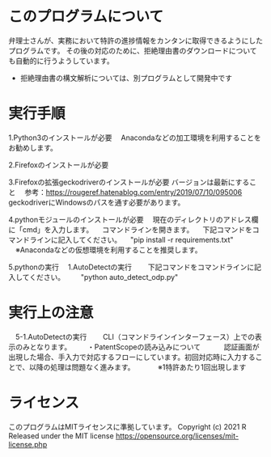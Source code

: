 # このプログラムについて
弁理士さんが、実務において特許の進捗情報をカンタンに取得できるようにしたプログラムです。
その後の対応のために、拒絶理由書のダウンロードについても自動的に行うようしています。
* 拒絶理由書の構文解析については、別プログラムとして開発中です

# 実行手順
1.Python3のインストールが必要
　Anacondaなどの加工環境を利用することをお勧めします。

2.Firefoxのインストールが必要

3.Firefoxの拡張geckodriverのインストールが必要 バージョンは最新にすること
　参考：https://rougeref.hatenablog.com/entry/2019/07/10/095006
　geckodriverにWindowsのパスを通す必要があります。

4.pythonモジュールのインストールが必要
　現在のディレクトリのアドレス欄に「cmd」を入力します。
　コマンドラインを開きます。
　下記コマンドをコマンドラインに記入してください。
　"pip install -r requirements.txt"
　※Anacondaなどの仮想環境を利用することを推奨します。

5.pythonの実行
　1.AutoDetectの実行
　　下記コマンドをコマンドラインに記入してください。
　　"python auto_detect_odp.py"

# 実行上の注意
　5-1.AutoDetectの実行
　　CLI（コマンドラインインターフェース）上での表示のみとなります。
　　・PatentScopeの読み込みについて
　　　認証画面が出現した場合、手入力で対応するフローにしています。初回対応時に入力することで、以降の処理は問題なく進みます。
　　　※1特許あたり1回出現します

# ライセンス
このプログラムはMITライセンスに準拠しています。
Copyright (c) 2021 R
Released under the MIT license
https://opensource.org/licenses/mit-license.php
